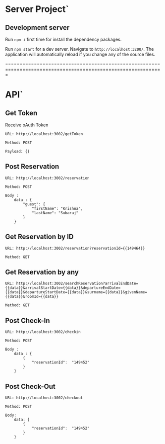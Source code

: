 # Server Project`
## Development server

Run `npm i` first time for install the dependency packages.

Run `npm start` for a dev server. Navigate to `http://localhost:3200/`. The application will automatically reload if you change any of the source files.

=============================================================================================================

# API`

## Get Token

Receive oAuth Token

    URL: http://localhost:3002/getToken

    Method: POST

    Payload: {}

## Post Reservation 

    URL: http://localhost:3002/reservation

    Method: POST

    Body : 
        data : {
            "guest": {
                "firstName": "Krishna",
                "lastName": "Subaraj"
            }
        }

## Get Reservation by ID

    URL: http://localhost:3002/reservation?reservationId={{149464}}

    Method: GET

    
## Get Reservation by any

    URL: http://localhost:3002/searchReservation?arrivalEndDate={{data}}&arrivalStartDate={{data}}&departureEndDate={{data}}&departureStartDate={{data}}&surname={{data}}&givenName={{data}}&roomId={{data}}

    Method: GET

## Post Check-In

    URL: http://localhost:3002/checkin

    Method: POST

    Body : 
        data : {
            {
                "reservationId":  "149452"
            }
        }

## Post Check-Out

    URL: http://localhost:3002/checkout

    Method: POST

    Body: 
        data: {
            {
                "reservationId":  "149452"
            }
        }